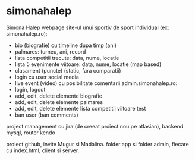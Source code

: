# simonahalep
 Simona Halep webpage
site-ul unui sportiv de sport individual (ex: simonahalep.ro):
- bio (biografie) cu timeline dupa timp (ani)
- palmares: turneu, ani, record
- lista competitii trecute: data, nume, locatie
- lista 5 evenimente viitoare: data, nume, locatie (map based)
- clasament (puncte) (static, fara comparatii)
- login cu user social media
- live event (video) cu posibilitate comentarii 
admin.simonahalep.ro:
- login, logout
- add, edit, delete elemente biografie
- add, edit, delete elemente palmares
- add, edit, delete elemente lista competitii viitoare test
- ban user (ban comments)

project management cu jira (de creeat proiect nou pe atlasian), backend mysql, router kendo

proiect github, invite Mugur si Madalina. folder app si folder admin, fiecare cu index.html, client si server.
